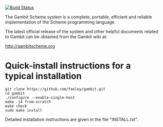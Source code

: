 [![Build Status](https://travis-ci.org/feeley/gambit.svg?branch=master)](https://travis-ci.org/feeley/gambit)


The Gambit Scheme system is a complete, portable, efficient and
reliable implementation of the Scheme programming language.

The latest official release of the system and other helpful documents
related to Gambit can be obtained from the Gambit wiki at:

  http://gambitscheme.org


Quick-install instructions for a typical installation
=====================================================

    git clone https://github.com/feeley/gambit.git
    cd gambit
    ./configure --enable-single-host
    make -j4 from-scratch
    make check
    sudo make install

Detailed installation instructions are given in the file "INSTALL.txt".

